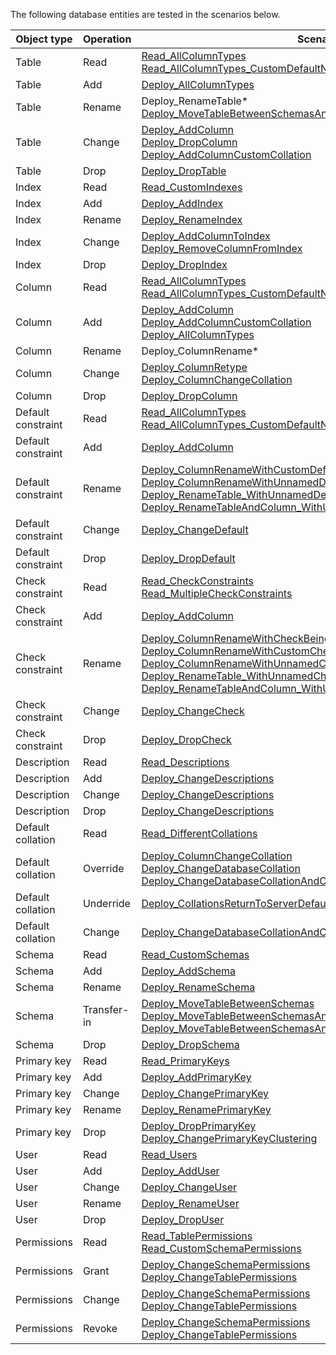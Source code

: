 The following database entities are tested in the scenarios below.

|Object type|Operation|Scenario|
|----|----|----|
|Table|Read|[Read_AllColumnTypes](Read_AllColumnTypes)<br />[Read_AllColumnTypes_CustomDefaultName](Read_AllColumnTypes_CustomDefaultName)|
|Table|Add|[Deploy_AllColumnTypes](Deploy_AllColumnTypes)|
|Table|Rename|Deploy_RenameTable*<br />[Deploy_MoveTableBetweenSchemasAndRenameTable](Deploy_MoveTableBetweenSchemasAndRenameTable)|
|Table|Change|[Deploy_AddColumn](Deploy_AddColumn)<br />[Deploy_DropColumn](Deploy_DropColumn)<br />[Deploy_AddColumnCustomCollation](Deploy_AddColumnCustomCollation)|
|Table|Drop|[Deploy_DropTable](Deploy_DropTable)|
|Index|Read|[Read_CustomIndexes](Read_CustomIndexes)|
|Index|Add|[Deploy_AddIndex](Deploy_AddIndex)|
|Index|Rename|[Deploy_RenameIndex](Deploy_RenameIndex)|
|Index|Change|[Deploy_AddColumnToIndex](Deploy_AddColumnToIndex)<br />[Deploy_RemoveColumnFromIndex](Deploy_RemoveColumnFromIndex)|
|Index|Drop|[Deploy_DropIndex](Deploy_DropIndex)|
|Column|Read|[Read_AllColumnTypes](Read_AllColumnTypes)<br />[Read_AllColumnTypes_CustomDefaultName](Read_AllColumnTypes_CustomDefaultName)|
|Column|Add|[Deploy_AddColumn](Deploy_AddColumn)<br />[Deploy_AddColumnCustomCollation](Deploy_AddColumnCustomCollation)<br />[Deploy_AllColumnTypes](Deploy_AllColumnTypes)|
|Column|Rename|Deploy_ColumnRename*|
|Column|Change|[Deploy_ColumnRetype](Deploy_ColumnRetype)<br />[Deploy_ColumnChangeCollation](Deploy_ColumnChangeCollation)|
|Column|Drop|[Deploy_DropColumn](Deploy_DropColumn)|
|Default constraint|Read|[Read_AllColumnTypes](Read_AllColumnTypes)<br />[Read_AllColumnTypes_CustomDefaultName](Read_AllColumnTypes_CustomDefaultName)|
|Default constraint|Add|[Deploy_AddColumn](Deploy_AddColumn)|
|Default constraint|Rename|[Deploy_ColumnRenameWithCustomDefaultNameBeingRemoved](Deploy_ColumnRenameWithCustomDefaultNameBeingRemoved)<br />[Deploy_ColumnRenameWithUnnamedDefault](Deploy_ColumnRenameWithUnnamedDefault)<br />[Deploy_RenameTable_WithUnnamedDefault](Deploy_RenameTable_WithUnnamedDefault)<br />[Deploy_RenameTableAndColumn_WithUnnamedDefaultAndUnnamedCheck](Deploy_RenameTableAndColumn_WithUnnamedDefaultAndUnnamedCheck)|
|Default constraint|Change|[Deploy_ChangeDefault](Deploy_ChangeDefault)|
|Default constraint|Drop|[Deploy_DropDefault](Deploy_DropDefault)|
|Check constraint|Read|[Read_CheckConstraints](Read_CheckConstraints)<br />[Read_MultipleCheckConstraints](Read_MultipleCheckConstraints)|
|Check constraint|Add|[Deploy_AddColumn](Deploy_AddColumn)|
|Check constraint|Rename|[Deploy_ColumnRenameWithCheckBeingRenamed](Deploy_ColumnRenameWithCheckBeingRenamed)<br />[Deploy_ColumnRenameWithCustomCheckNameBeingRemoved](Deploy_ColumnRenameWithCustomCheckNameBeingRemoved)<br />[Deploy_ColumnRenameWithUnnamedCheck](Deploy_ColumnRenameWithUnnamedCheck)<br />[Deploy_RenameTable_WithUnnamedCheck](Deploy_RenameTable_WithUnnamedCheck)<br /> [Deploy_RenameTableAndColumn_WithUnnamedDefaultAndUnnamedCheck](Deploy_RenameTableAndColumn_WithUnnamedDefaultAndUnnamedCheck) |
|Check constraint|Change|[Deploy_ChangeCheck](Deploy_ChangeCheck)|
|Check constraint|Drop|[Deploy_DropCheck](Deploy_DropCheck)|
|Description|Read|[Read_Descriptions](Read_Descriptions)|
|Description|Add|[Deploy_ChangeDescriptions](Deploy_ChangeDescriptions)|
|Description|Change|[Deploy_ChangeDescriptions](Deploy_ChangeDescriptions)|
|Description|Drop|[Deploy_ChangeDescriptions](Deploy_ChangeDescriptions)|
|Default collation|Read|[Read_DifferentCollations](Read_DifferentCollations)|
|Default collation|Override|[Deploy_ColumnChangeCollation](Deploy_ColumnChangeCollation)<br />[Deploy_ChangeDatabaseCollation](Deploy_ChangeDatabaseCollation)<br />[Deploy_ChangeDatabaseCollationAndColumnCollation](Deploy_ChangeDatabaseCollationAndColumnCollation)|
|Default collation|Underride|[Deploy_CollationsReturnToServerDefaults](Deploy_CollationsReturnToServerDefaults)|
|Default collation|Change|[Deploy_ChangeDatabaseCollationAndColumnCollation](Deploy_ChangeDatabaseCollationAndColumnCollation)|
|Schema|Read|[Read_CustomSchemas](Read_CustomSchemas)|
|Schema|Add|[Deploy_AddSchema](Deploy_AddSchema)|
|Schema|Rename|[Deploy_RenameSchema](Deploy_RenameSchema)|
|Schema|Transfer-in|[Deploy_MoveTableBetweenSchemas](Deploy_MoveTableBetweenSchemas)<br />[Deploy_MoveTableBetweenSchemasAndRenameTable](Deploy_MoveTableBetweenSchemasAndRenameTable)<br />[Deploy_MoveTableBetweenSchemasAndRenameCheckConstraint](Deploy_MoveTableBetweenSchemasAndRenameCheckConstraint)|
|Schema|Drop|[Deploy_DropSchema](Deploy_DropSchema)|
|Primary key|Read|[Read_PrimaryKeys](Read_PrimaryKeys)|
|Primary key|Add|[Deploy_AddPrimaryKey](Deploy_AddPrimaryKey)|
|Primary key|Change|[Deploy_ChangePrimaryKey](Deploy_ChangePrimaryKey)|
|Primary key|Rename|[Deploy_RenamePrimaryKey](Deploy_RenamePrimaryKey)|
|Primary key|Drop|[Deploy_DropPrimaryKey](Deploy_DropPrimaryKey)<br />[Deploy_ChangePrimaryKeyClustering](Deploy_ChangePrimaryKeyClustering)|
|User|Read|[Read_Users]([Read_Users])|
|User|Add|[Deploy_AddUser](Deploy_AddUser)|
|User|Change|[Deploy_ChangeUser](Deploy_ChangeUser)|
|User|Rename|[Deploy_RenameUser](Deploy_RenameUser)|
|User|Drop|[Deploy_DropUser](Deploy_DropUser)|
|Permissions|Read|[Read_TablePermissions](Read_TablePermissions)<br/>[Read_CustomSchemaPermissions](Read_CustomSchemaPermissions)|
|Permissions|Grant|[Deploy_ChangeSchemaPermissions](Deploy_ChangeSchemaPermissions)<br/>[Deploy_ChangeTablePermissions](Deploy_ChangeTablePermissions)|
|Permissions|Change|[Deploy_ChangeSchemaPermissions](Deploy_ChangeSchemaPermissions)<br/>[Deploy_ChangeTablePermissions](Deploy_ChangeTablePermissions)|
|Permissions|Revoke|[Deploy_ChangeSchemaPermissions](Deploy_ChangeSchemaPermissions)<br/>[Deploy_ChangeTablePermissions](Deploy_ChangeTablePermissions)|
